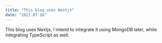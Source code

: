 ```yaml
---
title: "This blog uses Nextjs"
date: "2021-07-16"
---
```


This blog uses Nextjs, I intend to integrate it using MongoDB later, while integrating TypeScript as well.